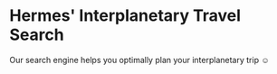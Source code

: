 # Hermes' Interplanetary Travel Search

Our search engine helps you optimally plan your interplanetary trip ☺
